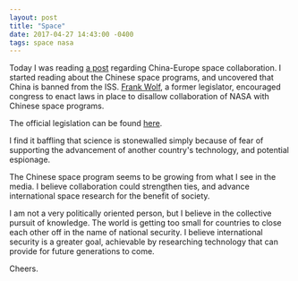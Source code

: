 ```yaml
---
layout: post
title: "Space"
date: 2017-04-27 14:43:00 -0400
tags: space nasa
---
```


Today I was reading <a href="https://news.ycombinator.com/item?id=14210032">a post</a> regarding China-Europe space collaboration. I started reading about the Chinese space programs, and uncovered that China is banned from the ISS. <a href="https://en.wikipedia.org/wiki/Frank_Wolf_(politician)">Frank Wolf</a>, a former legislator, encouraged congress to enact laws in place to disallow collaboration of NASA with Chinese space programs.

The official legislation can be found <a href="https://www.gpo.gov/fdsys/pkg/PLAW-112publ55/html/PLAW-112publ55.htm">here</a>.

I find it baffling that science is stonewalled simply because of fear of supporting the advancement of another country's technology, and potential espionage.

The Chinese space program seems to be growing from what I see in the media. I believe collaboration could strengthen ties, and advance international space research for the benefit of society.

I am not a very politically oriented person, but I believe in the collective pursuit of knowledge. The world is getting too small for countries to close each other off in the name of national security. I believe international security is a greater goal, achievable by researching technology that can provide for future generations to come.

Cheers.
